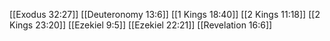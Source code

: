 [[Exodus 32:27]]
[[Deuteronomy 13:6]]
[[1 Kings 18:40]]
[[2 Kings 11:18]]
[[2 Kings 23:20]]
[[Ezekiel 9:5]]
[[Ezekiel 22:21]]
[[Revelation 16:6]]
